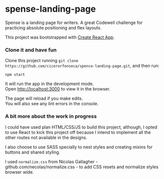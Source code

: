 # spense-landing-page

Spense is a landing page for writers. A great Codewell challenge for practicing absolute positioning and flex layouts.

This project was bootstrapped with [Create React App](https://github.com/facebook/create-react-app).

### Clone it and have fun

Clone this project running `git clone https://github.com/cicerorfonseca/spence-landing-page.git`, and then run:

```
npm start
```

It will run the app in the development mode.\
Open [http://localhost:3000](http://localhost:3000) to view it in the browser.

The page will reload if you make edits.\
You will also see any lint errors in the console.

### A bit more about the work in progress

I could have used plan HTML/CSS/JS to build this project, although, I opted to use React to kick this project off because I intend to implement all the other routes not available in the designs.

I also choose to use SASS specially to nest styles and creating mixins for buttons and shared styling.

I used `normalize.css` from Nicolas Gallagher - github.com/necolas/normalize.css - to add CSS resets and normalize styles browser wide.
